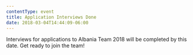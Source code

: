 ```yaml
---
contentType: event
title: Application Interviews Done
date: 2018-03-04T14:44:09-06:00
---
```

Interviews for applications to Albania Team 2018 will be completed by this date. Get ready to join the team!
